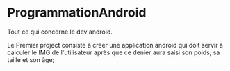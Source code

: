 # ProgrammationAndroid
Tout ce qui concerne le dev android.

Le Prémier project consiste à créer une application android qui doit servir à calculer le IMG de l'utilisateur après que ce denier aura saisi son poids, sa taille et son âge;
